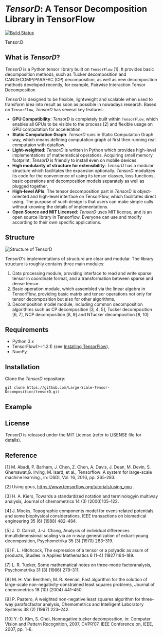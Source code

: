 # *TensorD*: A Tensor Decomposition Library in TensorFlow

[![Build Status](https://travis-ci.org/Large-Scale-Tensor-Decomposition/tensorD.svg?branch=master)](https://travis-ci.org/Large-Scale-Tensor-Decomposition/tensorD)

Tensor:D

## What is *TensorD*?

*TensorD* is a Python tensor library built on ``TensorFlow``  [1]. It provides basic decomposition methods, such as Tucker decomposition and CANDECOMP/PARAFAC (CP) decomposition, as well as new decomposition methods developed recently, for example, Pairwise Interaction Tensor Decomposition. 



*TensorD* is designed to be flexible, lightweight and scalable when used to transform idea into result as soon as possible in nowadays research. Based on ``TensorFlow``, *TensorD* has several key features:

- **GPU Compatibility**: *TensorD* is completely built within ``TensorFlow``, which enables all GPUs to be visible to the process [2] and flexible usage on GPU computation for acceleration.
- **Static Computation Graph**: *TensorD* runs in Static Computaiton Graph way, which means defining computation graph at first then running real computaion with dataflow. 
- **Light-weighted**: *TensorD* is written in Python which provides high-level implementations of mathematical operations. Acquiring small memory footprint, *TensorD* is friendly to install even on mobile devices.
- **High modularity of structure for extensibility**: *TensorD* has a modular structure which facilitates the expansion optionally. *TensorD* modulizes its code for the convenience of using its tensor classes, loss functions, basic operations and decomposition models separately as well as plugged together. 
- **High-level APIs**: The tensor decomposition part in *TensorD* is object-oriented and high-level interface on TensorFlow, which facilitates direct using. The purpose of such design is that users can make simple calls without knowing the details of implementations.
- **Open Source and MIT Licensed**: *TensorD* uses MIT license, and is an open source library in Tensorflow. Everyone can use and modify according to their own specific applications.





## Structure

![Structure of TensorD](https://github.com/Large-Scale-Tensor-Decomposition/tensorD/raw/master/pictures/struct.png)

*TensorD*'s implementations of structure are clear and modular. The library structure is roughly contains three main modules: 

1) Data processing module, providing interface to read and write sparse tensor in coordinate format, and a transformation between sparse and dense tensor.
2) Basic operation module, which assembled via the linear algebra in TensorFlow, providing basic matrix and tensor operations not only for tensor decomposition but also for other algorithms.
3) Decomposition model module, including common decomposition algorithms such as CP decomposition [3, 4, 5], Tucker decomposition [6, 7], NCP decomposition [8, 9] and NTucker decomposition [8, 10]





## Requirements

- Python 3.x
- TensorFlow(>=1.2.1) (see  [Installing TensorFlow](https://www.tensorflow.org/install/)),
- NumPy

## Installation

Clone the *TensorD* repository:

```
git clone https://github.com/Large-Scale-Tensor-Decomposition/tensorD.git
```



##  Example





## License

*TensorD* is released under the MIT License (refer to LISENSE file for details).



## Reference

[1] M. Abadi, P. Barham, J. Chen, Z. Chen, A. Davis, J. Dean, M. Devin, S. Ghemawat,G. Irving, M. Isard, et al., Tensorflow:  A system for large-scale machine learning., in:  OSDI, Vol. 16, 2016, pp. 265-283.

[2] Using gpus, https://www.tensorflow.org/tutorials/using_gpu .

[3] H. A. Kiers, Towards a standardized notation and terminologyin multiway analysis, Journal of chemometrics 14 (3) (2000)105–122.

[4] J. Mocks, Topographic components model for event-related potentials and some biophysical considerations, IEEE transactions on biomedical engineering 35 (6) (1988) 482–484.

[5] J. D. Carroll, J.-J. Chang, Analysis of individual differences inmultidimensional scaling via an n-way generalization of eckart-young decomposition, Psychometrika 35 (3) (1970) 283–319.

[6] F. L. Hitchcock, The expression of a tensor or a polyadic as asum of products, Studies in Applied Mathematics 6 (1-4) (1927)164–189.

[7] L. R. Tucker, Some mathematical notes on three-mode factoranalysis, Psychometrika 31 (3) (1966) 279–311.

[8] M. H. Van Benthem, M. R. Keenan, Fast algorithm for the solution of large-scale non-negativity-constrained least squares problems, Journal of chemometrics 18 (10) (2004) 441–450.

[9] P. Paatero, A weighted non-negative least squares algorithm for three-way parafacfactor analysis, Chemometrics and Intelligent Laboratory Systems 38 (2) (1997) 223–242.	


[10] Y.-D. Kim, S. Choi, Nonnegative tucker decomposition, in: Computer Vision and Pattern Recognition, 2007. CVPR’07. IEEE Conference on, IEEE, 2007, pp. 1–8.